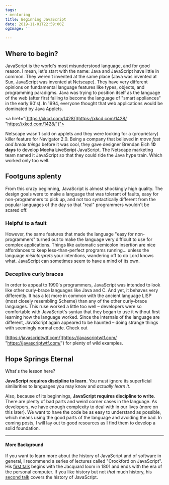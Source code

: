 ```yaml
---
tags:
- mentoring
title: Beginning JavaScript
date: 2019-11-01T22:59:00Z
ogImage: ''

---
```

## Where to begin?

JavaScript is the world's most misunderstood language, and for good reason. I mean, let's start with the name: Java and JavaScript have little in common. They weren't invented at the same place (Java was invented at Sun, JavaScript was invented at Netscape). They have very different opinions on fundamental language features like types, objects, and programming paradigms. Java was trying to position itself as the language of the web (after first failing to become the language of "smart appliances" in the early 90's). In 1994, everyone thought that web applications would be dominated by Java Applets.

<a href="[https://xkcd.com/1428/](https://xkcd.com/1428/ "https://xkcd.com/1428/")"><img align="left" src="/TC/WCSS/Training/Lists/Photos/110119_2259_BeginningJa1.png" border="0" alt=""/></a>

Netscape wasn't sold on applets and they were looking for a (proprietary) killer feature for Navigator 2.0. Being a company that believed in _move fast and break things_ before it was cool, they gave designer Brendan Eich **10 days** to develop ~~Mocha~~ ~~LiveScript~~ JavaScript. The Netscape marketing team named it JavaScript so that they could ride the Java hype train. Which worked only too well.

## Footguns aplenty

From this crazy beginning, JavaScript is almost shockingly high quality. The design goals were to make a language that was tolerant of faults, easy for non-programmers to pick up, and not too syntactically different from the popular languages of the day so that "real" programmers wouldn't be scared off.

### Helpful to a fault

However, the same features that made the language "easy for non-programmers" turned out to make the language very difficult to use for complex applications. Things like automatic semicolon insertion are nice affordances to keep less-than-perfect programs running… unless the language _misinterprets_ your intentions, wandering off to do Lord knows what. JavaScript can sometimes seem to have a mind of its own.

### Deceptive curly braces

In order to appeal to 1990's programmers, JavaScript was intended to look like other curly-brace languages like Java and C. And yet, it behaves very differently. It has a lot more in common with the ancient language LISP (most closely resembling Scheme) than any of the other curly-brace languages. This ruse worked a little too well – developers were so comfortable with JavaScript's syntax that they began to use it without first learning how the language worked. Since the internals of the language are different, JavaScript again appeared to be haunted – doing strange things with seemingly normal code. Check out

[https://javascriptwtf.com/](https://javascriptwtf.com/ "https://javascriptwtf.com/") for plenty of wild examples. 

## Hope Springs Eternal

What's the lesson here?

**JavaScript requires discipline to learn**. You must ignore its superficial similarities to languages you may know and _actually learn it_.

Also, because of its beginnings, **JavaScript requires discipline to write**. There are plenty of bad parts and weird corner cases in the language. As developers, we have enough complexity to deal with in our lives (more on this later). We want to have the code be as easy to understand as possible, which means using the good parts of the language and avoiding the bad. In coming posts, I will lay out to good resources as I find them to develop a solid foundation.

***

#### More Background

If you want to learn more about the history of JavaScript and of software in general, I recommend a series of lectures called "Crockford on JavaScript". His [first talk](https://www.youtube.com/watch?v=JxAXlJEmNMg "video of the first Douglas Crockford Lecture") begins with the Jacquard loom in 1801 and ends with the era of the personal computer. If you like history but not *that* much history, his [second talk](https://www.youtube.com/watch?v=RO1Wnu-xKoY "Video of the second Crockford On JavaScript lecture") covers the history of JavaScript.